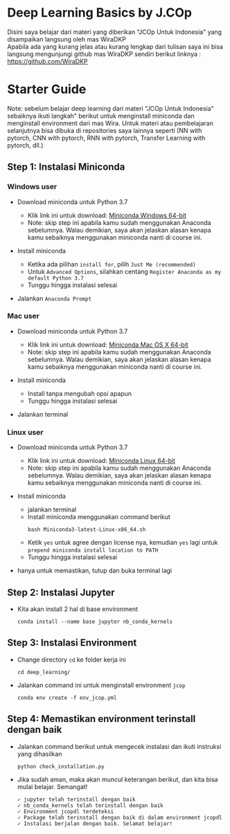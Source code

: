 # Deep Learning Basics by J.COp
Disini saya belajar dari materi yang diberikan "JCOp Untuk Indonesia" yang disampaikan langsung oleh mas WiraDKP <br>
Apabila ada yang kurang jelas atau kurang lengkap dari tulisan saya ini bisa langsung mengunjungi github mas WiraDKP sendiri berikut linknya :
https://github.com/WiraDKP

# Starter Guide
Note: sebelum belajar deep learning dari materi "JCOp Untuk Indonesia" sebaiknya ikuti langkah" berikut untuk menginstall miniconda dan menginstall environment dari mas Wira. Untuk materi atau pembelajaran selanjutnya bisa dibuka di repositories saya lainnya seperti (NN with pytorch, CNN with pytorch, RNN with pytorch, Transfer Learning with pytorch, dll.)

## Step 1: Instalasi Miniconda
### **Windows user**
- Download miniconda untuk Python 3.7
    - Klik link ini untuk download: [Miniconda Windows 64-bit](https://repo.anaconda.com/miniconda/Miniconda3-latest-Windows-x86_64.exe)
    - Note: skip step ini apabila kamu sudah menggunakan Anaconda sebelumnya. Walau demikian, saya akan jelaskan alasan kenapa kamu sebaiknya menggunakan miniconda nanti di course ini.

- Install miniconda
    - Ketika ada pilihan `install for`, pilih `Just Me (recommended)`
    - Untuk `Advanced Options`, silahkan centang `Register Anaconda as my default Python 3.7`
    - Tunggu hingga instalasi selesai

- Jalankan `Anaconda Prompt`

### **Mac user**
- Download miniconda untuk Python 3.7
    - Klik link ini untuk download: [Miniconda Mac OS X 64-bit](https://repo.anaconda.com/miniconda/Miniconda3-latest-MacOSX-x86_64.pkg)
    - Note: skip step ini apabila kamu sudah menggunakan Anaconda sebelumnya. Walau demikian, saya akan jelaskan alasan kenapa kamu sebaiknya menggunakan miniconda nanti di course ini.

- Install miniconda
    - Install tanpa mengubah opsi apapun
    - Tunggu hingga instalasi selesai

- Jalankan terminal

### **Linux user**
- Download miniconda untuk Python 3.7
    - Klik link ini untuk download: [Miniconda Linux 64-bit](https://repo.anaconda.com/miniconda/Miniconda3-latest-Linux-x86_64.sh)
    - Note: skip step ini apabila kamu sudah menggunakan Anaconda sebelumnya. Walau demikian, saya akan jelaskan alasan kenapa kamu sebaiknya menggunakan miniconda nanti di course ini.
    
- Install miniconda
    - jalankan terminal
    - Install miniconda menggunakan command berikut
        ```
        bash Miniconda3-latest-Linux-x86_64.sh
        ```
    - Ketik `yes` untuk agree dengan license nya, kemudian `yes` lagi untuk `prepend miniconda install location to PATH`
    - Tunggu hingga instalasi selesai
    
- hanya untuk memastikan, tutup dan buka terminal lagi

## Step 2: Instalasi Jupyter 
- Kita akan install 2 hal di base environment
    ```
    conda install --name base jupyter nb_conda_kernels
    ```

## Step 3: Instalasi Environment
- Change directory `cd` ke folder kerja ini
    ```
    cd deep_learning/
    ```
- Jalankan command ini untuk menginstall environment `jcop`
    ```
    conda env create -f env_jcop.yml
    ```

## Step 4: Memastikan environment terinstall dengan baik
- Jalankan command berikut untuk mengecek instalasi dan ikuti instruksi yang dihasilkan
    ```
    python check_installation.py
    ```
- Jika sudah aman, maka akan muncul keterangan berikut, dan kita bisa mulai belajar. Semangat!
    ```
    ✓ jupyter telah terinstall dengan baik
    ✓ nb_conda_kernels telah terinstall dengan baik
    ✓ Environment jcopdl terdeteksi
    ✓ Package telah terinstall dengan baik di dalam environment jcopdl
    ✓ Instalasi berjalan dengan baik. Selamat belajar!
    ```
